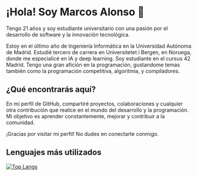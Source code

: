 # ¡Hola! Soy Marcos Alonso 👋

Tengo 21 años y soy estudiante universitario con una pasión por el desarrollo de software y la innovación tecnológica.

Estoy en el último año de Ingeniería Informática en la Universidad Autónoma de Madrid. Estudié tercero de carrera en Universitetet i Bergen, en Noruega, donde me especialicé en IA y deep learning.
Soy estudiante en el cursus 42 Madrid.
Tengo una gran afición en la programación, gustandome temas también como la programación competitiva, algoritmia, y compiladores.

## ¿Qué encontrarás aquí?

En mi perfil de GitHub, compartiré proyectos, colaboraciones y cualquier otra contribución que realice en el mundo del desarrollo y la programación. Mi objetivo es aprender constantemente, mejorar y contribuir a la comunidad.

¡Gracias por visitar mi perfil! No dudes en conectarte conmigo.

## Lenguajes más utilizados

[![Top Langs](https://github-readme-stats.vercel.app/api/top-langs/?username=kitosforos)](https://github.com/anuraghazra/github-readme-stats)
